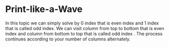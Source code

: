 # Print-like-a-Wave
In this topic we can simply solve by 0 index that is even index and 1 index that is called odd index.
We can visit column from top to bottom that is even index and
column from bottom to top that is called odd index  . The process continues according to your number of columns alternately.
